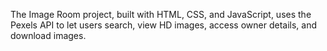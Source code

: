 The Image Room project, built with HTML, CSS, and JavaScript, uses the Pexels API to let users search, view HD images, access owner details, and download images.
